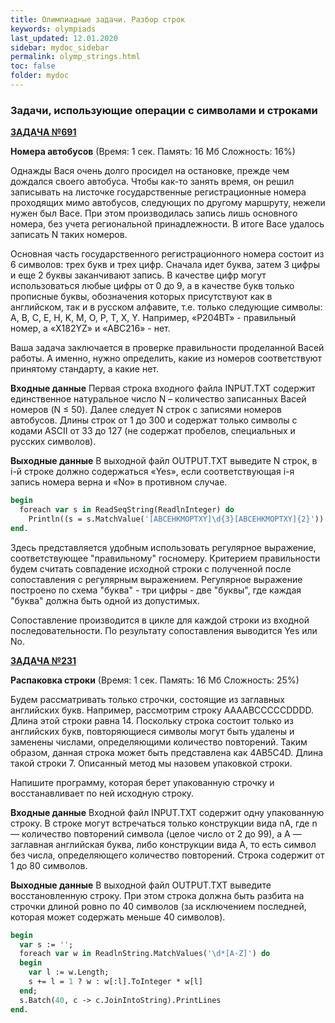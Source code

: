 ```yaml
---
title: Олимпиадные задачи. Разбор строк
keywords: olympiads
last_updated: 12.01.2020
sidebar: mydoc_sidebar
permalink: olymp_strings.html
toc: false
folder: mydoc
---
```


<script src="//i.upmath.me/latex.js"></script> 

### Задачи, использующие операции с символами и строками

[**ЗАДАЧА №691**](https://acmp.ru/index.asp?main=task&id_task=691)   
	
**Номера автобусов** (Время: 1 сек. Память: 16 Мб Сложность: 16%)

Однажды Вася очень долго просидел на остановке, прежде чем дождался своего автобуса. Чтобы как-то занять время, он решил записывать на листочке государственные регистрационные номера проходящих мимо автобусов, следующих по другому маршруту, нежели нужен был Васе. При этом производилась запись лишь основного номера, без учета региональной принадлежности. В итоге Васе удалось записать N таких номеров.

Основная часть государственного регистрационного номера состоит из 6 символов: трех букв и трех цифр. Сначала идет буква, затем 3 цифры и еще 2 буквы заканчивают запись. В качестве цифр могут использоваться любые цифры от 0 до 9, а в качестве букв только прописные буквы, обозначения которых присутствуют как в английском, так и в русском алфавите, т.е. только следующие символы: A, B, C, E, H, K, M, O, P, T, X, Y. Например, «P204BT» - правильный номер, а «X182YZ» и «ABC216» - нет.

Ваша задача заключается в проверке правильности проделанной Васей работы. А именно, нужно определить, какие из номеров соответствуют принятому стандарту, а какие нет.

**Входные данные**
Первая строка входного файла INPUT.TXT содержит единственное натуральное число N – количество записанных Васей номеров (N ≤ 50). Далее следует N строк с записями номеров автобусов. Длины строк от 1 до 300 и содержат только символы с кодами ASCII от 33 до 127 (не содержат пробелов, специальных и русских символов).

**Выходные данные**
В выходной файл OUTPUT.TXT выведите N строк, в i-й строке должно содержаться «Yes», если соответствующая i-я запись номера верна и «No» в противном случае. 

```pascal
begin
  foreach var s in ReadSeqString(ReadlnInteger) do
    Println((s = s.MatchValue('[ABCEHKMOPTXY]\d{3}[ABCEHKMOPTXY]{2}')) ? 'Yes' : 'No')
end.
```

Здесь представляется удобным использовать регулярное выражение, соответствующее "правильному" госномеру. Критерием правильности будем считать совпадение исходной строки с полученной после сопоставления с регулярным выражением. Регулярное выражение построено по схема "буква" - три цифры - две "буквы", где каждая "буква" должна быть одной из допустимых.

Сопоставление производится в цикле для каждой строки из входной последовательности. По результату сопоставления выводится Yes или No.

[**ЗАДАЧА №231**](https://acmp.ru/index.asp?main=task&id_task=231) 		
	
**Распаковка строки** (Время: 1 сек. Память: 16 Мб Сложность: 25%)

Будем рассматривать только строчки, состоящие из заглавных английских букв. Например, рассмотрим строку AAAABCCCCCDDDD. Длина этой строки равна 14. Поскольку строка состоит только из английских букв, повторяющиеся символы могут быть удалены и заменены числами, определяющими количество повторений. Таким образом, данная строка может быть представлена как 4AB5C4D. Длина такой строки 7. Описанный метод мы назовем упаковкой строки.

Напишите программу, которая берет упакованную строчку и восстанавливает по ней исходную строку.

**Входные данные**
Входной файл INPUT.TXT содержит одну упакованную строку. В строке могут встречаться только конструкции вида nA, где n — количество повторений символа (целое число от 2 до 99), а A — заглавная английская буква, либо конструкции вида A, то есть символ без числа, определяющего количество повторений. Строка содержит от 1 до 80 символов.

**Выходные данные**
В выходной файл OUTPUT.TXT выведите восстановленную строку. При этом строка должна быть разбита на строчки длиной ровно по 40 символов (за исключением последней, которая может содержать меньше 40 символов).
```pascal
begin
  var s := '';
  foreach var w in ReadlnString.MatchValues('\d*[A-Z]') do
  begin
    var l := w.Length;
    s += l = 1 ? w : w[:l].ToInteger * w[l]
  end;
  s.Batch(40, c -> c.JoinIntoString).PrintLines
end.
```
